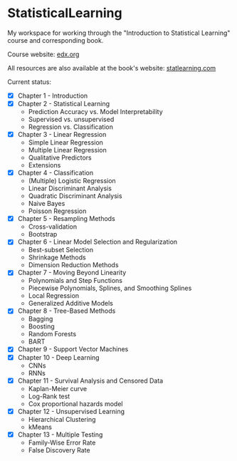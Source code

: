 # StatisticalLearning
My workspace for working through the "Introduction to Statistical Learning" course and corresponding book.

Course website: [edx.org](https://www.edx.org/learn/python/stanford-university-statistical-learning-with-python)

All resources are also available at the book's website: [statlearning.com](statlearning.com)

Current status:
- [x] Chapter 1 - Introduction
- [x] Chapter 2 - Statistical Learning
  - Prediction Accuracy vs. Model Interpretability
  - Supervised vs. unsupervised
  - Regression vs. Classification
- [x] Chapter 3 - Linear Regression
  - Simple Linear Regression
  - Multiple Linear Regression
  - Qualitative Predictors
  - Extensions
- [x] Chapter 4 - Classification
  - (Multiple) Logistic Regression
  - Linear Discriminant Analysis
  - Quadratic Discriminant Analysis
  - Naive Bayes
  - Poisson Regression
- [x] Chapter 5 - Resampling Methods
  - Cross-validation
  - Bootstrap
- [x] Chapter 6 - Linear Model Selection and Regularization
  - Best-subset Selection
  - Shrinkage Methods
  - Dimension Reduction Methods
- [x] Chapter 7 - Moving Beyond Linearity
  - Polynomials and Step Functions
  - Piecewise Polynomials, Splines, and Smoothing Splines
  - Local Regression
  - Generalized Additive Models
- [x] Chapter 8 - Tree-Based Methods
  - Bagging
  - Boosting
  - Random Forests
  - BART
- [x] Chapter 9 - Support Vector Machines
- [x] Chapter 10 - Deep Learning
  - CNNs
  - RNNs
- [x] Chapter 11 - Survival Analysis and Censored Data
  - Kaplan-Meier curve
  - Log-Rank test
  - Cox proportional hazards model
- [x] Chapter 12 - Unsupervised Learning
  - Hierarchical Clustering
  - kMeans
- [x] Chapter 13 - Multiple Testing
  - Family-Wise Error Rate
  - False Discovery Rate
